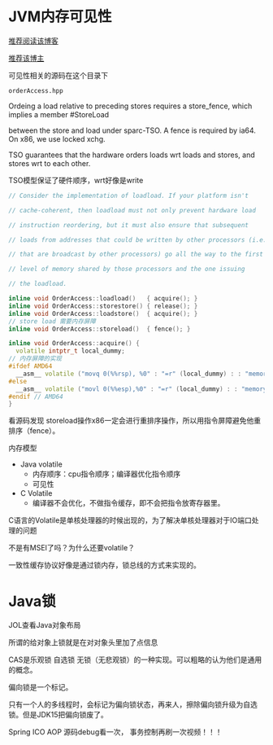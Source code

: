 # JVM内存可见性

[推荐阅读该博客](https://www.cnblogs.com/lqlqlq/p/13693876.html)

[推荐该博主](https://www.cnblogs.com/lqlqlq/)

可见性相关的源码在这个目录下

`orderAccess.hpp`

Ordeing a load relative to preceding stores requires a store_fence, which implies a member #StoreLoad

 between the store and load under sparc-TSO. A fence is required by ia64. On x86, we use locked xchg.

TSO guarantees that the hardware orders loads wrt  loads and stores, and stores wrt to each other.

TSO模型保证了硬件顺序，wrt好像是write



```cpp
// Consider the implementation of loadload. If your platform isn't

// cache-coherent, then loadload must not only prevent hardware load

// instruction reordering, but it must also ensure that subsequent

// loads from addresses that could be written by other processors (i.e.,

// that are broadcast by other processors) go all the way to the first

// level of memory shared by those processors and the one issuing

// the loadload.
```



```CPP
inline void OrderAccess::loadload()   { acquire(); }
inline void OrderAccess::storestore() { release(); }
inline void OrderAccess::loadstore()  { acquire(); }
// store load 需要内存屏障
inline void OrderAccess::storeload()  { fence(); }

inline void OrderAccess::acquire() {
  volatile intptr_t local_dummy;
// 内存屏障的实现
#ifdef AMD64
  __asm__ volatile ("movq 0(%%rsp), %0" : "=r" (local_dummy) : : "memory");
#else
  __asm__ volatile ("movl 0(%%esp),%0" : "=r" (local_dummy) : : "memory");
#endif // AMD64
}
```

看源码发现 storeload操作x86一定会进行重排序操作，所以用指令屏障避免他重排序（fence）。



内存模型

- Java volatile
  - 内存顺序：cpu指令顺序；编译器优化指令顺序
  - 可见性
- C Volatile
  - 编译器不会优化，不做指令缓存，即不会把指令放寄存器里。

C语言的Volatile是单核处理器的时候出现的，为了解决单核处理器对于IO端口处理的问题



不是有MSEI了吗？为什么还要volatile？

一致性缓存协议好像是通过锁内存，锁总线的方式来实现的。

# Java锁

JOL查看Java对象布局

所谓的给对象上锁就是在对对象头里加了点信息

CAS是乐观锁 自选锁 无锁（无悲观锁）的一种实现。可以粗略的认为他们是通用的概念。

偏向锁是一个标记。

只有一个人的多线程时，会标记为偏向锁状态，再来人，擦除偏向锁升级为自选锁。但是JDK15把偏向锁废了。



Spring ICO AOP 源码debug看一次， 事务控制再刷一次视频！！！